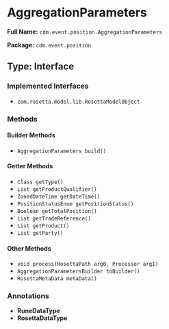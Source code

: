 # AggregationParameters

**Full Name:** `cdm.event.position.AggregationParameters`

**Package:** `cdm.event.position`

## Type: Interface

### Implemented Interfaces

- `com.rosetta.model.lib.RosettaModelObject`

### Methods

#### Builder Methods

- `AggregationParameters build()`

#### Getter Methods

- `Class getType()`
- `List getProductQualifier()`
- `ZonedDateTime getDateTime()`
- `PositionStatusEnum getPositionStatus()`
- `Boolean getTotalPosition()`
- `List getTradeReference()`
- `List getProduct()`
- `List getParty()`

#### Other Methods

- `void process(RosettaPath arg0, Processor arg1)`
- `AggregationParametersBuilder toBuilder()`
- `RosettaMetaData metaData()`

### Annotations

- **RuneDataType**
- **RosettaDataType**

